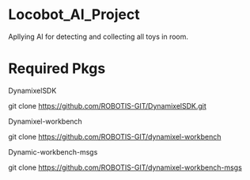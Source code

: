 # Locobot_AI_Project
Apllying AI for detecting and collecting all toys in room.
# Required Pkgs

DynamixelSDK

git clone https://github.com/ROBOTIS-GIT/DynamixelSDK.git

Dynamixel-workbench

git clone https://github.com/ROBOTIS-GIT/dynamixel-workbench

Dynamic-workbench-msgs

git clone https://github.com/ROBOTIS-GIT/dynamixel-workbench-msgs
